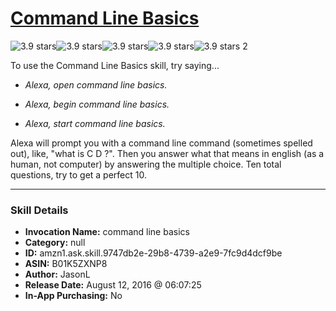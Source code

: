 # [Command Line Basics](http://alexa.amazon.com/#skills/amzn1.ask.skill.9747db2e-29b8-4739-a2e9-7fc9d4dcf9be)
![3.9 stars](../../images/ic_star_black_18dp_1x.png)![3.9 stars](../../images/ic_star_black_18dp_1x.png)![3.9 stars](../../images/ic_star_black_18dp_1x.png)![3.9 stars](../../images/ic_star_half_black_18dp_1x.png)![3.9 stars](../../images/ic_star_border_black_18dp_1x.png) 2

To use the Command Line Basics skill, try saying...

* *Alexa, open command line basics.*

* *Alexa, begin command line basics.*

* *Alexa, start command line basics.*

Alexa will prompt you with a command line command (sometimes spelled out), like, "what is C D ?".  Then you answer what that means in english (as a human, not computer) by answering the multiple choice.  Ten total questions, try to get a perfect 10.

***

### Skill Details

* **Invocation Name:** command line basics
* **Category:** null
* **ID:** amzn1.ask.skill.9747db2e-29b8-4739-a2e9-7fc9d4dcf9be
* **ASIN:** B01K5ZXNP8
* **Author:** JasonL
* **Release Date:** August 12, 2016 @ 06:07:25
* **In-App Purchasing:** No
